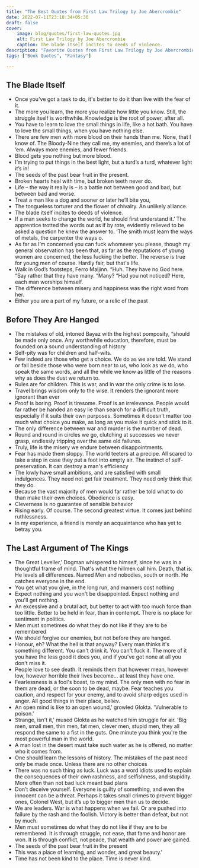 ```yaml
---
title: "The Best Quotes from First Law Trilogy by Joe Abercrombie"
date: 2022-07-11T23:18:34+05:30
draft: false
cover: 
    image: blog/quotes/first-law-quotes.jpg
    alt: First Law Trilogy by Joe Abercrombie
    caption: The blade itself incites to deeds of violence.
description: "Favorite Quotes from First Law Trilogy by Joe Abercrombie. A grimdark collection that will take you to the edge of your seat."
tags: ["Book Quotes", "Fantasy"] 

---
```


## The Blade Itself

- Once you've got a task to do, it's better to do it than live with the fear of it.
- The more you learn, the more you realize how little you know. Still, the struggle itself is worthwhile. Knowledge is the root of power, after all.
- You have to learn to love the small things in life, like a hot bath. You have to love the small things, when you have nothing else.
- There are few men with more blood on their hands than me. None, that I know of. The Bloody-Nine they call me, my enemies, and there’s a lot of ’em. Always more enemies, and fewer friends.
- Blood gets you nothing but more blood.
- I’m trying to put things in the best light, but a turd’s a turd, whatever light it’s in!
- The seeds of the past bear fruit in the present.
- Broken hearts heal with time, but broken teeth never do.
- Life – the way it really is – is a battle not between good and bad, but between bad and worse.
- Treat a man like a dog and sooner or later he’ll bite you,
- The tongueless torturer and the flower of chivalry. An unlikely alliance.
- The blade itself incites to deeds of violence.
- If a man seeks to change the world, he should first understand it.’ The apprentice trotted the words out as if by rote, evidently relieved to be asked a question he knew the answer to. ‘The smith must learn the ways of metals, the carpenter the ways o.
- As far as I’m concerned you can fuck whomever you please, though my general observation has been that, as far as the reputations of young women are concerned, the less fucking the better. The reverse is true for young men of course. Hardly fair, but that's life.
- Walk in God’s footsteps, Ferro Maljinn. “Huh. They have no God here. “Say rather that they have many. “Many? “Had you not noticed? Here, each man worships himself.
- The difference between misery and happiness was the right word from her.
- Either you are a part of my future, or a relic of the past

## Before They Are Hanged

- The mistakes of old, intoned Bayaz with the highest pomposity, “should be made only once. Any worthwhile education, therefore, must be founded on a sound understanding of history
- Self-pity was for children and half-wits.
- Few indeed are those who get a choice. We do as we are told. We stand or fall beside those who were born near to us, who look as we do, who speak the same words, and all the while we know as little of the reasons why as does the dust we return to.
- Rules are for children. This is war, and in war the only crime is to lose.
- Travel brings wisdom only to the wise. It renders the ignorant more ignorant than ever
- Proof is boring. Proof is tiresome. Proof is an irrelevance. People would far rather be handed an easy lie than search for a difficult truth, especially if it suits their own purposes.
Sometimes it doesn't matter too much what choice you make, as long as you make it quick and stick to it.
- The only difference between war and murder is the number of dead.
- Round and round in circles we go, clutching at successes we never grasp, endlessly tripping over the same old failures.
- Truly, life is the misery we endure between disappointments.
- Fear has made them sloppy. The world teeters at a precipe. All scared to take a step in case they put a foot into empty air. The instinct of self-preservation. It can destroy a man's efficiency
- The lowly have small ambitions, and are satisfied with small indulgences. They need not get fair treatment. They need only think that they do.
- Because the vast majority of men would far rather be told what to do than make their own choices. Obedience is easy.
- Cleverness is no guarantee of sensible behavior
- Rising early. Of course. The second greatest virtue. It comes just behind ruthlessness.
- In my experience, a friend is merely an acquaintance who has yet to betray you.

## The Last Argument of The Kings

- The Great Leveller,' Dogman whispered to himself, since he was in a thoughtful frame of mind. That's what the hillmen call him. Death, that is. He levels all differences. Named Men and nobodies, south or north. He catches everyone in the end.
- You get what you give, in the long run, and manners cost nothing
- Expect nothing and you won't be disappointed. Expect nothing and you'll get nothing.
- An excessive and a brutal act, but better to act with too much force than too little. Better to be held in fear, than in contempt. There is no place for sentiment in politics.
- Men must sometimes do what they do not like if they are to be remembered
- We should forgive our enemies, but not before they are hanged.
- Honour, eh? What the hell is that anyway? Every man thinks it's something different. You can't drink it. You can't fuck it. The more of it you have the less good it does you, and if you've got none at all you don't miss it.
- People love to see death. It reminds them that however mean, however low, however horrible their lives become… at least they have one.
- Fearlessness is a fool's boast, to my mind. The only men with no fear in them are dead, or the soon to be dead, maybe. Fear teaches you caution, and respect for your enemy, and to avoid sharp edges used in anger. All good things in their place, believ.
- An open mind is like to an open wound,' growled Glokta. 'Vulnerable to poison.'
- Strange, isn't it,' mused Glokta as he watched him struggle for air. 'Big men, small men, thin men, fat men, clever men, stupid men, they all respond the same to a fist in the guts. One minute you think you're the most powerful man in the world.
- A man lost in the desert must take such water as he is offered, no matter who it comes from.
- One should learn the lessons of history. The mistakes of the past need only be made once. Unless there are no other choices
- There was no such thing as luck. Luck was a word idiots used to explain the consequences of their own rashness, and selfishness, and stupidity. More often than not bad luck meant bad plans
- Don’t deceive yourself. Everyone is guilty of something, and even the innocent can be a threat. Perhaps it takes small crimes to prevent bigger ones, Colonel West, but it’s up to bigger men than us to decide.
- We are leaders. War is what happens when we fail. Or are pushed into failure by the rash and the foolish. Victory is better than defeat, but not by much.
- Men must sometimes do what they do not like if they are to be remembered. It is through struggle, not ease, that fame and honor are won. It is through conflict, not peace, that wealth and power are gained.
- The seeds of the past bear fruit in the present
- This was a place of learning, and wonder, and great beauty.'
- Time has not been kind to the place. Time is never kind.
